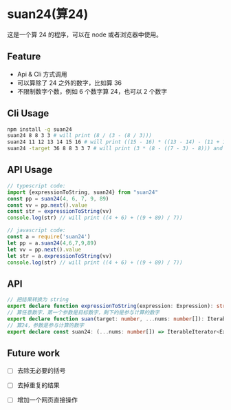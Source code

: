 # suan24(算24)
这是一个算 24 的程序，可以在 node 或者浏览器中使用。

## Feature

- Api & Cli 方式调用
- 可以算除了 24 之外的数字，比如算 36
- 不限制数字个数，例如 6 个数字算 24，也可以 2 个数字

## Cli Usage

```bash
npm install -g suan24
suan24 8 8 3 3 # will print (8 / (3 - (8 / 3)))
suan24 11 12 13 14 15 16 # will print ((15 - 16) * ((13 - 14) - (11 + 12))) and many others
suan24 -target 36 8 8 3 3 7 # will print (3 * (8 - ((7 - 3) - 8))) and many others
```

## API Usage

```typescript
// typescript code:
import {expressionToString, suan24} from "suan24"
const pp = suan24(4, 6, 7, 9, 89)
const vv = pp.next().value
const str = expressionToString(vv)
console.log(str) // will print ((4 + 6) + ((9 + 89) / 7))
```

```javascript
// javascript code:
const a = require('suan24')
let pp = a.suan24(4,6,7,9,89)
let vv = pp.next().value
let str = a.expressionToString(vv)
console.log(str) // will print ((4 + 6) + ((9 + 89) / 7))
```

## API

```typescript
// 把结果转换为 string
export declare function expressionToString(expression: Expression): string;
// 算任意数字，第一个参数是目标数字，剩下的是参与计算的数字
export declare function suan(target: number, ...nums: number[]): IterableIterator<Expression>;
// 算24，参数是参与计算的数字
export declare const suan24: (...nums: number[]) => IterableIterator<Expression>;
```

## Future work

- [ ] 去除无必要的括号
- [ ] 去掉重复的结果
- [ ] 增加一个网页直接操作

